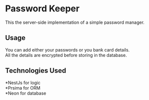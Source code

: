 # Password Keeper

This the server-side implementation of a simple password manager.

## Usage
You can add either your passwords or you bank card details.\
All the details are encrypted before storing in the database.

## Technologies Used
*NestJs for logic \
*Prsima for ORM\
*Neon for database
